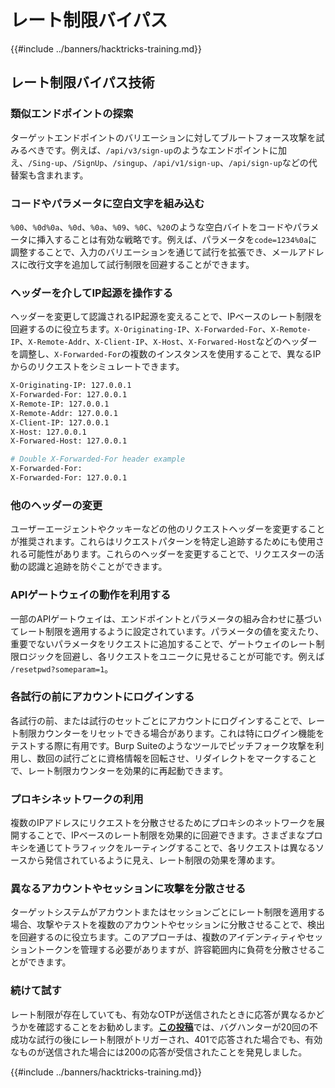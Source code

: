 # レート制限バイパス

{{#include ../banners/hacktricks-training.md}}

## レート制限バイパス技術

### 類似エンドポイントの探索

ターゲットエンドポイントのバリエーションに対してブルートフォース攻撃を試みるべきです。例えば、`/api/v3/sign-up`のようなエンドポイントに加え、`/Sing-up`、`/SignUp`、`/singup`、`/api/v1/sign-up`、`/api/sign-up`などの代替案も含まれます。

### コードやパラメータに空白文字を組み込む

`%00`、`%0d%0a`、`%0d`、`%0a`、`%09`、`%0C`、`%20`のような空白バイトをコードやパラメータに挿入することは有効な戦略です。例えば、パラメータを`code=1234%0a`に調整することで、入力のバリエーションを通じて試行を拡張でき、メールアドレスに改行文字を追加して試行制限を回避することができます。

### ヘッダーを介してIP起源を操作する

ヘッダーを変更して認識されるIP起源を変えることで、IPベースのレート制限を回避するのに役立ちます。`X-Originating-IP`、`X-Forwarded-For`、`X-Remote-IP`、`X-Remote-Addr`、`X-Client-IP`、`X-Host`、`X-Forwared-Host`などのヘッダーを調整し、`X-Forwarded-For`の複数のインスタンスを使用することで、異なるIPからのリクエストをシミュレートできます。
```bash
X-Originating-IP: 127.0.0.1
X-Forwarded-For: 127.0.0.1
X-Remote-IP: 127.0.0.1
X-Remote-Addr: 127.0.0.1
X-Client-IP: 127.0.0.1
X-Host: 127.0.0.1
X-Forwared-Host: 127.0.0.1

# Double X-Forwarded-For header example
X-Forwarded-For:
X-Forwarded-For: 127.0.0.1
```
### 他のヘッダーの変更

ユーザーエージェントやクッキーなどの他のリクエストヘッダーを変更することが推奨されます。これらはリクエストパターンを特定し追跡するためにも使用される可能性があります。これらのヘッダーを変更することで、リクエスターの活動の認識と追跡を防ぐことができます。

### APIゲートウェイの動作を利用する

一部のAPIゲートウェイは、エンドポイントとパラメータの組み合わせに基づいてレート制限を適用するように設定されています。パラメータの値を変えたり、重要でないパラメータをリクエストに追加することで、ゲートウェイのレート制限ロジックを回避し、各リクエストをユニークに見せることが可能です。例えば `/resetpwd?someparam=1`。

### 各試行の前にアカウントにログインする

各試行の前、または試行のセットごとにアカウントにログインすることで、レート制限カウンターをリセットできる場合があります。これは特にログイン機能をテストする際に有用です。Burp Suiteのようなツールでピッチフォーク攻撃を利用し、数回の試行ごとに資格情報を回転させ、リダイレクトをマークすることで、レート制限カウンターを効果的に再起動できます。

### プロキシネットワークの利用

複数のIPアドレスにリクエストを分散させるためにプロキシのネットワークを展開することで、IPベースのレート制限を効果的に回避できます。さまざまなプロキシを通じてトラフィックをルーティングすることで、各リクエストは異なるソースから発信されているように見え、レート制限の効果を薄めます。

### 異なるアカウントやセッションに攻撃を分散させる

ターゲットシステムがアカウントまたはセッションごとにレート制限を適用する場合、攻撃やテストを複数のアカウントやセッションに分散させることで、検出を回避するのに役立ちます。このアプローチは、複数のアイデンティティやセッショントークンを管理する必要がありますが、許容範囲内に負荷を分散させることができます。

### 続けて試す

レート制限が存在していても、有効なOTPが送信されたときに応答が異なるかどうかを確認することをお勧めします。[**この投稿**](https://mokhansec.medium.com/the-2-200-ato-most-bug-hunters-overlooked-by-closing-intruder-too-soon-505f21d56732)では、バグハンターが20回の不成功な試行の後にレート制限がトリガーされ、401で応答された場合でも、有効なものが送信された場合には200の応答が受信されたことを発見しました。

{{#include ../banners/hacktricks-training.md}}
